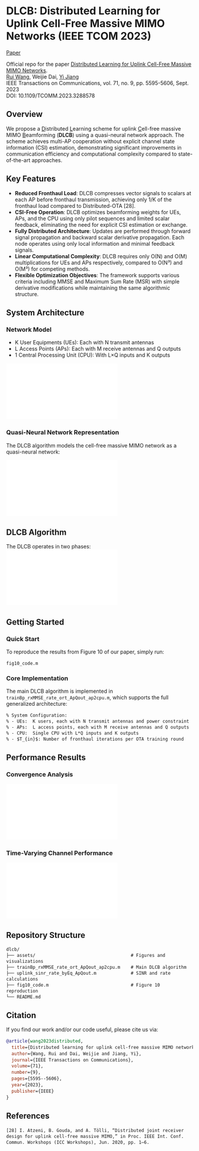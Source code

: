 # DLCB: Distributed Learning for Uplink Cell-Free Massive MIMO Networks (IEEE TCOM 2023)

[Paper](https://ieeexplore.ieee.org/document/10159406) 
<!-- | [Poster](https://github.com/AI4Science-WestlakeU/cindm/blob/main/assets/CinDM_poster.pdf)  -->
<!-- | [Tweet](https://twitter.com/tailin_wu/status/1747259448635367756)  -->

Official repo for the paper [Distributed Learning for Uplink Cell-Free Massive MIMO Networks](https://ieeexplore.ieee.org/document/10159406).<br />
[Rui Wang](https://ruiwangdt.github.io/), Weijie Dai, [Yi Jiang](https://scholar.google.com/citations?user=D0YVu3oAAAAJ&hl=zh-CN)<br />
IEEE Transactions on Communications, vol. 71, no. 9, pp. 5595-5606, Sept. 2023<br />
DOI: 10.1109/TCOMM.2023.3288578

## Overview
We propose a <ins>D</ins>istributed <ins>L</ins>earning scheme for uplink <ins>C</ins>ell-free massive MIMO <ins>B</ins>eamforming (**DLCB**) using a quasi-neural network approach. The scheme achieves multi-AP cooperation without explicit channel state information (CSI) estimation, demonstrating significant improvements in communication efficiency and computational complexity compared to state-of-the-art approaches.

## Key Features
- **Reduced Fronthaul Load**: DLCB compresses vector signals to scalars at each AP before fronthaul transmission, achieving only 1/K of the fronthaul load compared to Distributed-OTA [28].
- **CSI-Free Operation**: DLCB optimizes beamforming weights for UEs, APs, and the CPU using only pilot sequences and limited scalar feedback, eliminating the need for explicit CSI estimation or exchange.
- **Fully Distributed Architecture**: Updates are performed through forward signal propagation and backward scalar derivative propagation. Each node operates using only local information and minimal feedback signals.
- **Linear Computational Complexity**: DLCB requires only O(N) and O(M) multiplications for UEs and APs respectively, compared to O(N³) and O(M³) for competing methods.
- **Flexible Optimization Objectives**: The framework supports various criteria including MMSE and Maximum Sum Rate (MSR) with simple derivative modifications while maintaining the same algorithmic structure.

## System Architecture 
### Network Model
- K User Equipments (UEs): Each with N transmit antennas
- L Access Points (APs): Each with M receive antennas and Q outputs
- 1 Central Processing Unit (CPU): With L×Q inputs and K outputs

![Illustration of a cell-free massive MIMO network with geographically distributed APs connected to the CPU via the fronthaul links.](assets/cellfree.pdf)

### Quasi-Neural Network Representation
The DLCB algorithm models the cell-free massive MIMO network as a quasi-neural network:

![Quasi-neural network representation of an uplink cell-free massive MIMO network with K UEs, L APs, and one CPU.](assets/qnn_representation.pdf)

## DLCB Algorithm
The DLCB operates in two phases:
![Two-phase operation: forward propagation of the signals and backpropagation of the derivatives.](assets/dlcb_framework.pdf)


## Getting Started
### Quick Start
To reproduce the results from Figure 10 of our paper, simply run:
```
fig10_code.m
```

### Core Implementation
The main DLCB algorithm is implemented in ```trainBp_rxMMSE_rate_ort_ApQout_ap2cpu.m```, which supports the full generalized architecture:
```
% System Configuration:
% - UEs:  K users, each with N transmit antennas and power constraint
% - APs:  L access points, each with M receive antennas and Q outputs  
% - CPU:  Single CPU with L*Q inputs and K outputs
% - $T_{in}$: Number of fronthaul iterations per OTA training round
```

## Performance Results
### Convergence Analysis
![Average sum rate comparison: DLCB vs. Distributed-OTA \[28\]](assets/sim_cvg.pdf)

### Time-Varying Channel Performance
![DLCB performance under time-varying channel conditions](assets/sim_timevarychan.pdf)

## Repository Structure
```
dlcb/
├── assets/                                    # Figures and visualizations
├── trainBp_rxMMSE_rate_ort_ApQout_ap2cpu.m    # Main DLCB algorithm
├── uplink_sinr_rate_byEq_ApQout.m             # SINR and rate calculations
├── fig10_code.m                               # Figure 10 reproduction
└── README.md
```

## Citation
If you find our work and/or our code useful, please cite us via:

```bibtex
@article{wang2023distributed,
  title={Distributed learning for uplink cell-free massive MIMO networks},
  author={Wang, Rui and Dai, Weijie and Jiang, Yi},
  journal={IEEE Transactions on Communications},
  volume={71},
  number={9},
  pages={5595--5606},
  year={2023},
  publisher={IEEE}
}
```

## References
```
[28] I. Atzeni, B. Gouda, and A. Tölli, “Distributed joint receiver design for uplink cell-free massive MIMO,” in Proc. IEEE Int. Conf. Commun. Workshops (ICC Workshops), Jun. 2020, pp. 1–6.
```
